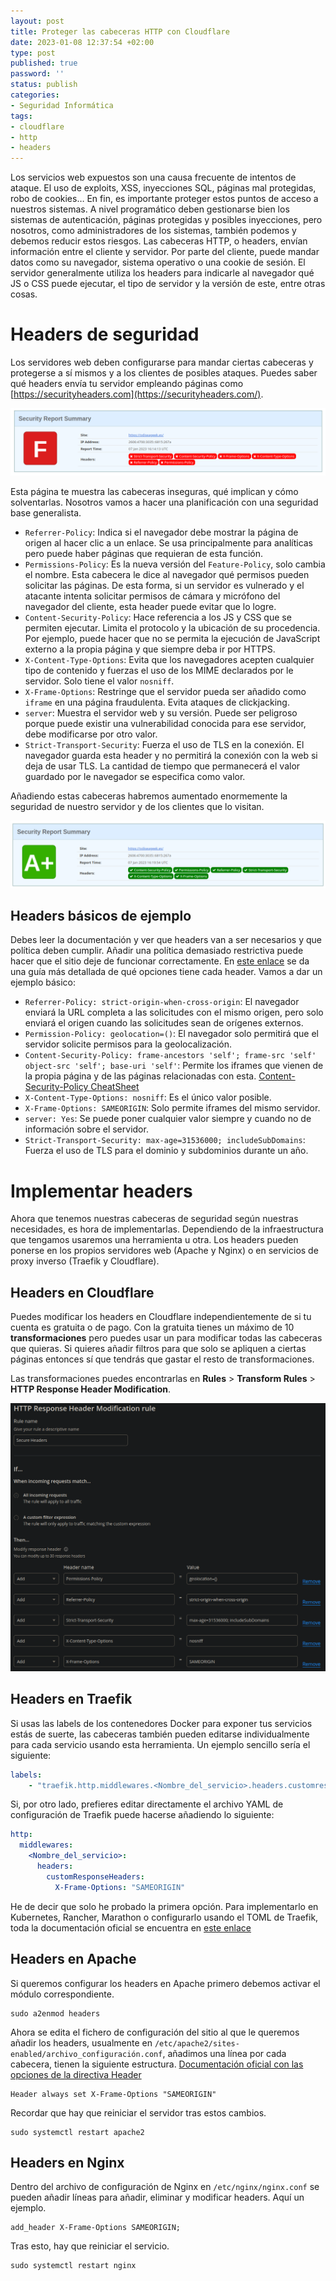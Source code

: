 ```yaml
---
layout: post
title: Proteger las cabeceras HTTP con Cloudflare
date: 2023-01-08 12:37:54 +02:00
type: post
published: true
password: ''
status: publish
categories:
- Seguridad Informática
tags:
- cloudflare
- http
- headers
---
```

Los servicios web expuestos son una causa frecuente de intentos de ataque. El uso de exploits, XSS, inyecciones SQL, páginas mal protegidas, robo de cookies… En fin, es importante proteger estos puntos de acceso a nuestros sistemas. A nivel programático deben gestionarse bien los sistemas de autenticación, páginas protegidas y posibles inyecciones, pero nosotros, como administradores de los sistemas, también podemos y debemos reducir estos riesgos.
Las cabeceras HTTP, o headers, envían información entre el cliente y servidor. Por parte del cliente, puede mandar datos como su navegador, sistema operativo o una cookie de sesión. El servidor generalmente utiliza los headers para indicarle al navegador qué JS o CSS puede ejecutar, el tipo de servidor y la versión de este, entre otras cosas.

# Headers de seguridad
Los servidores web deben configurarse para mandar ciertas cabeceras y protegerse a sí mismos y a los clientes de posibles ataques. Puedes saber qué headers envía tu servidor empleando páginas como [https://securityheaders.com](https://securityheaders.com/).

![](/assets/2023/01/mala-cabecera.png)

Esta página te muestra las cabeceras inseguras, qué implican y cómo solventarlas. Nosotros vamos a hacer una planificación con una seguridad base generalista.
- `Referrer-Policy`: Indica si el navegador debe mostrar la página de origen al hacer clic a un enlace. Se usa principalmente para analíticas pero puede haber páginas que requieran de esta función.
- `Permissions-Policy`: Es la nueva versión del `Feature-Policy`, solo cambia el nombre. Esta cabecera le dice al navegador qué permisos pueden solicitar las páginas. De esta forma, si un servidor es vulnerado y el atacante intenta solicitar permisos de cámara y micrófono del navegador del cliente, esta header puede evitar que lo logre.
- `Content-Security-Policy`: Hace referencia a los JS y CSS que se permiten ejecutar. Limita el protocolo y la ubicación de su procedencia. Por ejemplo, puede hacer que no se permita la ejecución de JavaScript externo a la propia página y que siempre deba ir por HTTPS.
- `X-Content-Type-Options`: Evita que los navegadores acepten cualquier tipo de contenido y fuerzas el uso de los MIME declarados por le servidor. Solo tiene el valor `nosniff`.
- `X-Frame-Options`: Restringe que el servidor pueda ser añadido como `iframe` en una página fraudulenta. Evita ataques de clickjacking.
- `server`: Muestra el servidor web y su versión. Puede ser peligroso porque puede existir una vulnerabilidad conocida para ese servidor, debe modificarse por otro valor.
- `Strict-Transport-Security`: Fuerza el uso de TLS en la conexión. El navegador guarda esta header y no permitirá la conexión con la web si deja de usar TLS. La cantidad de tiempo que permanecerá el valor guardado por le navegador se especifica como valor.

Añadiendo estas cabeceras habremos aumentado enormemente la seguridad de nuestro servidor y de los clientes que lo visitan.

![](/assets/2023/01/buena-cabecera.png)

## Headers básicos de ejemplo

Debes leer la documentación y ver que headers van a ser necesarios y que política deben cumplir. Añadir una política demasiado restrictiva puede hacer que el sitio deje de funcionar correctamente. En [este enlace][def] se da una guía más detallada de qué opciones tiene cada header. Vamos a dar un ejemplo básico:
- `Referrer-Policy: strict-origin-when-cross-origin`: El navegador enviará la URL completa a las solicitudes con el mismo origen, pero solo enviará el origen cuando las solicitudes sean de orígenes externos.
- `Permission-Policy: geolocation=()`: El navegador solo permitirá que el servidor solicite permisos para la geolocalización.
- `Content-Security-Policy: frame-ancestors 'self'; frame-src 'self' object-src 'self'; base-uri 'self'`: Permite los iframes que vienen de la propia página y de las páginas relacionadas con esta. [Content-Security-Policy CheatSheet][def2]
- `X-Content-Type-Options: nosniff`: Es el único valor posible.
- `X-Frame-Options: SAMEORIGIN`: Solo permite iframes del mismo servidor.
- `server: Yes`: Se puede poner cualquier valor siempre y cuando no de información sobre el servidor.
- `Strict-Transport-Security: max-age=31536000; includeSubDomains`: Fuerza el uso de TLS para el dominio y subdominios durante un año.

[def]: https://scotthelme.co.uk/hardening-your-http-response-headers/
[def2]: https://scotthelme.co.uk/csp-cheat-sheet/

# Implementar headers
Ahora que tenemos nuestras cabeceras de seguridad según nuestras necesidades, es hora de implementarlas. Dependiendo de la infraestructura que tengamos usaremos una herramienta u otra. Los headers pueden ponerse en los propios servidores web (Apache y Nginx) o en servicios de proxy inverso (Traefik y Cloudflare).

## Headers en Cloudflare
Puedes modificar los headers en Cloudflare independientemente de si tu cuenta es gratuita o de pago. Con la gratuita tienes un máximo de 10 **transformaciones** pero puedes usar un para modificar todas las cabeceras que quieras. Si quieres añadir filtros para que solo se apliquen a ciertas páginas entonces sí que tendrás que gastar el resto de transformaciones.

Las transformaciones puedes encontrarlas en **Rules** > **Transform Rules** > **HTTP Response Header Modification**.

![](/assets/2023/01/cloudflare-headers.png)

## Headers en Traefik
Si usas las labels de los contenedores Docker para exponer tus servicios estás de suerte, las cabeceras también pueden editarse individualmente para cada servicio usando esta herramienta. Un ejemplo sencillo sería el siguiente:

```yaml
labels:
    - "traefik.http.middlewares.<Nombre_del_servicio>.headers.customresponseheaders.X-Frame-Options=SAMEORIGIN"
```

Si, por otro lado, prefieres editar directamente el archivo YAML de configuración de Traefik puede hacerse añadiendo lo siguiente:

```yaml
http:
  middlewares:
    <Nombre_del_servicio>:
      headers:
        customResponseHeaders:
          X-Frame-Options: "SAMEORIGIN"
```

He de decir que solo he probado la primera opción. Para implementarlo en Kubernetes, Rancher, Marathon o configurarlo usando el TOML de Traefik, toda la documentación oficial se encuentra en [este enlace][def3]

## Headers en Apache
Si queremos configurar los headers en Apache primero debemos activar el módulo correspondiente.

```terminal
sudo a2enmod headers
```

Ahora se edita el fichero de configuración del sitio al que le queremos añadir los headers, usualmente en `/etc/apache2/sites-enabled/archivo_configuración.conf`, añadimos una línea por cada cabecera, tienen la siguiente estructura. [Documentación oficial con las opciones de la directiva Header][def4]

```
Header always set X-Frame-Options "SAMEORIGIN"
```

Recordar que hay que reiniciar el servidor tras estos cambios.

```terminal
sudo systemctl restart apache2
```

## Headers en Nginx

Dentro del archivo de configuración de Nginx en `/etc/nginx/nginx.conf` se pueden añadir líneas para añadir, eliminar y modificar headers. Aquí un ejemplo.

```
add_header X-Frame-Options SAMEORIGIN;
```

Tras esto, hay que reiniciar el servicio.

```terminal
sudo systemctl restart nginx
```

[def3]: https://doc.traefik.io/traefik/middlewares/http/headers/#configuration-examples
[def4]: https://httpd.apache.org/docs/2.4/mod/mod_headers.html#Header